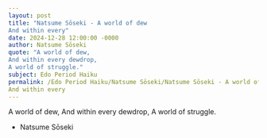 ```yaml
---
layout: post
title: "Natsume Sōseki - A world of dew
And within every"
date: 2024-12-28 12:00:00 -0000
author: Natsume Sōseki
quote: "A world of dew,
And within every dewdrop,
A world of struggle."
subject: Edo Period Haiku
permalink: /Edo Period Haiku/Natsume Sōseki/Natsume Sōseki - A world of dew
And within every
---
```


A world of dew,
And within every dewdrop,
A world of struggle.

- Natsume Sōseki
